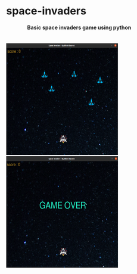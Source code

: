 # space-invaders
<strong>&nbsp;&nbsp;&nbsp;&nbsp;&nbsp;&nbsp;&nbsp;&nbsp;&nbsp;&nbsp;&nbsp;&nbsp;&nbsp;&nbsp;&nbsp;&nbsp;&nbsp;Basic space invaders game using python<strong>
<br>
<br>
<br>
<img src = "1.png" width = "300" height = "300" >
<img src = "gameover.png" width = "300" height = "300" >

